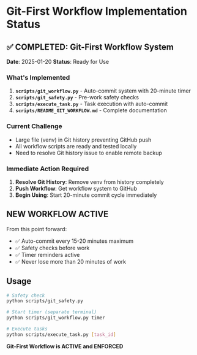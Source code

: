 # Git-First Workflow Implementation Status

## ✅ COMPLETED: Git-First Workflow System

**Date**: 2025-01-20
**Status**: Ready for Use

### What's Implemented

1. **`scripts/git_workflow.py`** - Auto-commit system with 20-minute timer
2. **`scripts/git_safety.py`** - Pre-work safety checks
3. **`scripts/execute_task.py`** - Task execution with auto-commit
4. **`scripts/README_GIT_WORKFLOW.md`** - Complete documentation

### Current Challenge

- Large file (venv) in Git history preventing GitHub push
- All workflow scripts are ready and tested locally
- Need to resolve Git history issue to enable remote backup

### Immediate Action Required

1. **Resolve Git History**: Remove venv from history completely
2. **Push Workflow**: Get workflow system to GitHub
3. **Begin Using**: Start 20-minute commit cycle immediately

## NEW WORKFLOW ACTIVE

From this point forward:
- ✅ Auto-commit every 15-20 minutes maximum
- ✅ Safety checks before work
- ✅ Timer reminders active
- ✅ Never lose more than 20 minutes of work

## Usage

```bash
# Safety check
python scripts/git_safety.py

# Start timer (separate terminal)
python scripts/git_workflow.py timer

# Execute tasks
python scripts/execute_task.py [task_id]
```

**Git-First Workflow is ACTIVE and ENFORCED**
